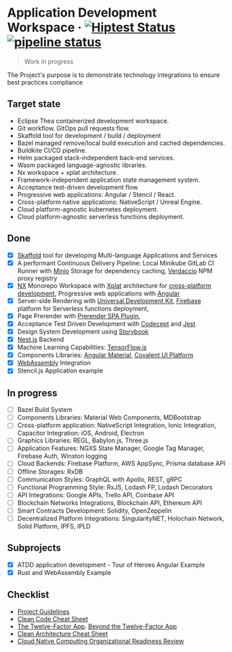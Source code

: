 <!-- ![Logo of the project](./images/logo.sample.png) -->

# Application Development Workspace &middot; [![Hiptest Status](https://app.hiptest.com/badges/folder/722126)](https://app.hiptest.com/projects/105770/test-plan/folders/722126) [![pipeline status](https://gitlab.com/bohushvitali/sandbox/badges/master/pipeline.svg)](https://gitlab.com/bohushvitali/sandbox/commits/master)

> Work in progress

The Project's purpose is to demonstrate technology integrations to ensure best practices compliance

## Target state

- Eclipse Thea containerized development workspace.
- Git workflow. GitOps pull requests flow.
- Skaffold tool for development / build / deployment
- Bazel managed remove/local build execution and cached dependencies.
- Buildkite CI/CD pipeline.
- Helm packaged stack-independent back-end services.
- Wasm packaged language-agnostic libraries.
- Nx workspace + xplat architecture.
- Framework-independent application state management system.
- Acceptance test-driven development flow.
- Progressive web applications: Angular / Stencil / React.
- Cross-platform native applications: NativeScript / Unreal Engine.
- Cloud platform-agnostic kubernetes deployment.
- Cloud platform-agnostic serverless functions deployment.

## Done

- [x] [Skaffold](https://github.com/GoogleContainerTools/skaffold) tool for developing Multi-language Applications and Services
- [x] A performant Continuous Delivery Pipeline: Local Minikube GitLab CI Runner with [Minio](https://www.minio.io/) Storage for dependency caching, [Verdaccio](https://verdaccio.org/) NPM proxy registry
- [x] [NX](https://nrwl.io/nx/what-is-nx) Monorepo Workspace with [Xplat](https://nstudio.io/xplat/) architecture for [cross-platform development](https://docs.google.com/document/d/1gUcPuHWjyO6nI3FLWCCfj-7rgAkcHUewdMYj_Izlm9U), Progressive web applications with [Angular](https://angular.io/)
- [x] Server-side Rendering with [Universal Development Kit](https://github.com/enten/udk), [Firebase](https://firebase.google.com/) platform for Serverless functions deployment,
- [x] Page Prerender with [Prerender SPA Plugin](https://github.com/chrisvfritz/prerender-spa-plugin),
- [x] Acceptance Test Driven Development with [Codecept](https://codecept.io/) and [Jest](https://jestjs.io/)
- [x] Design System Development using [Storybook](https://storybook.js.org/)
- [x] [Nest.js](https://nestjs.com/) Backend
- [x] Machine Learning Capabilities: [TensorFlow.js](https://js.tensorflow.org/)
- [x] Components Libraries: [Angular Material](https://material.angular.io/), [Covalent UI Platform](https://teradata.github.io/covalent/)
- [x] [WebAssembly](https://webassembly.org/) Integration
- [x] Stencil.js Application example

## In progress

- [ ] Bazel Build System
- [ ] Components Libraries: Material Web Components, MDBootstrap
- [ ] Cross-platform application: NativeScript Integration, Ionic Integration, Capacitor Integration: iOS, Android, Electron
- [ ] Graphics Libraries: REGL, Babylon.js, Three.js
- [ ] Application Features: NGXS State Manager, Google Tag Manager, Firebase Auth, Winston logging
- [ ] Cloud Backends: Firebase Platform, AWS AppSync, Prisma database API
- [ ] Offline Storages: RxDB
- [ ] Communication Styles: GraphQL with Apollo, REST, gRPC
- [ ] Functional Programming Style: RxJS, Lodash FP, Lodash Decorators
- [ ] API Integrations: Google APIs, Trello API, Coinbase API
- [ ] Blockchain Networks Integrations, Blockchain API, Ethereum API
- [ ] Smart Contracts Development: Solidity, OpenZeppelin
- [ ] Decentralized Platform Integrations: SingularityNET, Holochain Network, Solid Platform, IPFS, IPLD

## Subprojects

- [x] ATDD application development - Tour of Heroes Angular Example
- [x] Rust and WebAssembly Example

## Checklist

- [Project Guidelines](https://github.com/elsewhencode/project-guidelines)
- [Clean Code Cheat Sheet ](https://www.planetgeek.ch/wp-content/uploads/2014/11/Clean-Code-V2.4.pdf)
- [The Twelve-Factor App](https://12factor.net). [Beyond the Twelve-Factor App](https://assets.dynatrace.com/en/docs/report/beyond-the-twelve-factor-app-dynatrace-paper.pdf)
- [Clean Architecture Cheat Sheet ](https://www.planetgeek.ch/wp-content/uploads/2016/03/Clean-Architecture-V1.0.pdf)
- [Cloud Native Computing Organizational Readiness Review](https://github.com/jdumars/cncorr)